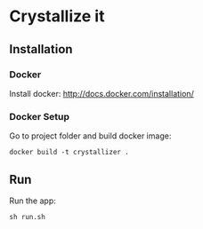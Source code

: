 # Crystallize it

## Installation

### Docker
Install docker: http://docs.docker.com/installation/

### Docker Setup
Go to project folder and build docker image:
```
docker build -t crystallizer .
```

## Run 
Run the app:
```
sh run.sh
```
